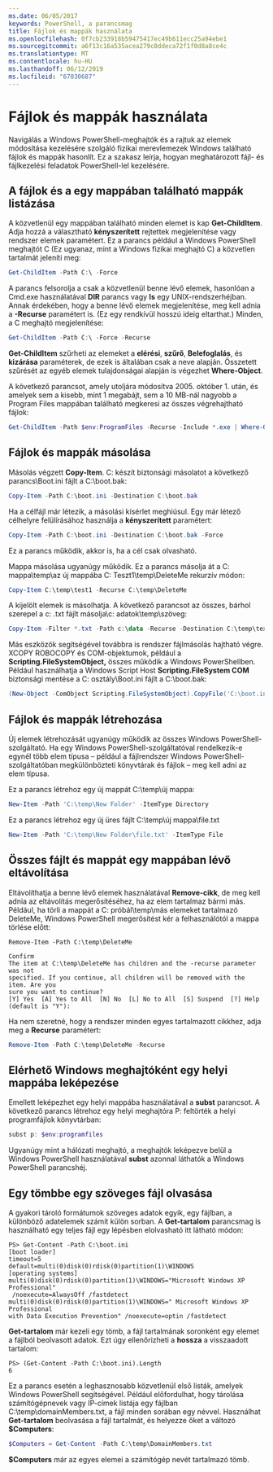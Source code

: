 ```yaml
---
ms.date: 06/05/2017
keywords: PowerShell, a parancsmag
title: Fájlok és mappák használata
ms.openlocfilehash: 0f7cb233918b59475417ec49b611ecc25a94ebe1
ms.sourcegitcommit: a6f13c16a535acea279c0ddeca72f1f0d8a8ce4c
ms.translationtype: MT
ms.contentlocale: hu-HU
ms.lasthandoff: 06/12/2019
ms.locfileid: "67030687"
---
```

# <a name="working-with-files-and-folders"></a>Fájlok és mappák használata

Navigálás a Windows PowerShell-meghajtók és a rajtuk az elemek módosítása kezelésére szolgáló fizikai merevlemezek Windows található fájlok és mappák hasonlít. Ez a szakasz leírja, hogyan meghatározott fájl- és fájlkezelési feladatok PowerShell-lel kezelésére.

## <a name="listing-all-the-files-and-folders-within-a-folder"></a>A fájlok és a egy mappában található mappák listázása

A közvetlenül egy mappában található minden elemet is kap **Get-ChildItem**. Adja hozzá a választható **kényszerített** rejtettek megjelenítése vagy rendszer elemek paramétert. Ez a parancs például a Windows PowerShell meghajtót C (Ez ugyanaz, mint a Windows fizikai meghajtó C) a közvetlen tartalmát jeleníti meg:

```powershell
Get-ChildItem -Path C:\ -Force
```

A parancs felsorolja a csak a közvetlenül benne lévő elemek, hasonlóan a Cmd.exe használatával **DIR** parancs vagy **ls** egy UNIX-rendszerhéjban. Annak érdekében, hogy a benne lévő elemek megjelenítése, meg kell adnia a **-Recurse** paramétert is. (Ez egy rendkívül hosszú ideig eltarthat.) Minden, a C meghajtó megjelenítése:

```powershell
Get-ChildItem -Path C:\ -Force -Recurse
```

**Get-ChildItem** szűrheti az elemeket a **elérési**, **szűrő**, **Belefoglalás**, és **kizárása** paraméterek, de ezek is általában csak a neve alapján. Összetett szűrését az egyéb elemek tulajdonságai alapján is végezhet **Where-Object**.

A következő parancsot, amely utoljára módosítva 2005. október 1. után, és amelyek sem a kisebb, mint 1 megabájt, sem a 10 MB-nál nagyobb a Program Files mappában található megkeresi az összes végrehajtható fájlok:

```powershell
Get-ChildItem -Path $env:ProgramFiles -Recurse -Include *.exe | Where-Object -FilterScript {($_.LastWriteTime -gt '2005-10-01') -and ($_.Length -ge 1mb) -and ($_.Length -le 10mb)}
```

## <a name="copying-files-and-folders"></a>Fájlok és mappák másolása

Másolás végzett **Copy-Item**. C: készít biztonsági másolatot a következő parancs\\Boot.ini fájlt a C:\\boot.bak:

```powershell
Copy-Item -Path C:\boot.ini -Destination C:\boot.bak
```

Ha a célfájl már létezik, a másolási kísérlet meghiúsul. Egy már létező célhelyre felülírásához használja a **kényszerített** paramétert:

```powershell
Copy-Item -Path C:\boot.ini -Destination C:\boot.bak -Force
```

Ez a parancs működik, akkor is, ha a cél csak olvasható.

Mappa másolása ugyanúgy működik. Ez a parancs másolja át a C: mappa\\temp\\az új mappába C: Teszt1\\temp\\DeleteMe rekurzív módon:

```powershell
Copy-Item C:\temp\test1 -Recurse C:\temp\DeleteMe
```

A kijelölt elemek is másolhatja. A következő parancsot az összes, bárhol szerepel a c: .txt fájlt másolja\\c: adatok\\temp\\szöveg:

```powershell
Copy-Item -Filter *.txt -Path c:\data -Recurse -Destination C:\temp\text
```

Más eszközök segítségével továbbra is rendszer fájlmásolás hajtható végre. XCOPY ROBOCOPY és COM-objektumok, például a **Scripting.FileSystemObject,** összes működik a Windows PowerShellben. Például használhatja a Windows Script Host **Scripting.FileSystem COM** biztonsági mentése a C: osztály\\Boot.ini fájlt a C:\\boot.bak:

```powershell
(New-Object -ComObject Scripting.FileSystemObject).CopyFile('C:\boot.ini', 'C:\boot.bak')
```

## <a name="creating-files-and-folders"></a>Fájlok és mappák létrehozása

Új elemek létrehozását ugyanúgy működik az összes Windows PowerShell-szolgáltató. Ha egy Windows PowerShell-szolgáltatóval rendelkezik-e egynél több elem típusa – például a fájlrendszer Windows PowerShell-szolgáltatóban megkülönbözteti könyvtárak és fájlok – meg kell adni az elem típusa.

Ez a parancs létrehoz egy új mappát C:\\temp\\új mappa:

```powershell
New-Item -Path 'C:\temp\New Folder' -ItemType Directory
```

Ez a parancs létrehoz egy új üres fájlt C:\\temp\\új mappa\\file.txt

```powershell
New-Item -Path 'C:\temp\New Folder\file.txt' -ItemType File
```

## <a name="removing-all-files-and-folders-within-a-folder"></a>Összes fájlt és mappát egy mappában lévő eltávolítása

Eltávolíthatja a benne lévő elemek használatával **Remove-cikk**, de meg kell adnia az eltávolítás megerősítéséhez, ha az elem tartalmaz bármi más. Például, ha törli a mappát a C: próbál\\temp\\más elemeket tartalmazó DeleteMe, Windows PowerShell megerősítést kér a felhasználótól a mappa törlése előtt:

```
Remove-Item -Path C:\temp\DeleteMe

Confirm
The item at C:\temp\DeleteMe has children and the -recurse parameter was not
specified. If you continue, all children will be removed with the item. Are you
sure you want to continue?
[Y] Yes  [A] Yes to All  [N] No  [L] No to All  [S] Suspend  [?] Help
(default is "Y"):
```

Ha nem szeretné, hogy a rendszer minden egyes tartalmazott cikkhez, adja meg a **Recurse** paramétert:

```powershell
Remove-Item -Path C:\temp\DeleteMe -Recurse
```

## <a name="mapping-a-local-folder-as-a-windows-accessible-drive"></a>Elérhető Windows meghajtóként egy helyi mappába leképezése

Emellett leképezhet egy helyi mappába használatával a **subst** parancsot. A következő parancs létrehoz egy helyi meghajtóra P: feltörték a helyi programfájlok könyvtárban:

```powershell
subst p: $env:programfiles
```

Ugyanúgy mint a hálózati meghajtó, a meghajtók leképezve belül a Windows PowerShell használatával **subst** azonnal láthatók a Windows PowerShell parancshéj.

## <a name="reading-a-text-file-into-an-array"></a>Egy tömbbe egy szöveges fájl olvasása

A gyakori tároló formátumok szöveges adatok egyik, egy fájlban, a különböző adatelemek számít külön sorban. A **Get-tartalom** parancsmag is használható egy teljes fájl egy lépésben elolvasható itt látható módon:

```
PS> Get-Content -Path C:\boot.ini
[boot loader]
timeout=5
default=multi(0)disk(0)rdisk(0)partition(1)\WINDOWS
[operating systems]
multi(0)disk(0)rdisk(0)partition(1)\WINDOWS="Microsoft Windows XP Professional"
 /noexecute=AlwaysOff /fastdetect
multi(0)disk(0)rdisk(0)partition(1)\WINDOWS=" Microsoft Windows XP Professional
with Data Execution Prevention" /noexecute=optin /fastdetect
```

**Get-tartalom** már kezeli egy tömb, a fájl tartalmának soronként egy elemet a fájlból beolvasott adatok. Ezt úgy ellenőrizheti a **hossza** a visszaadott tartalom:

```
PS> (Get-Content -Path C:\boot.ini).Length
6
```

Ez a parancs esetén a leghasznosabb közvetlenül első listák, amelyek Windows PowerShell segítségével. Például előfordulhat, hogy tárolása számítógépnevek vagy IP-címek listája egy fájlban C:\\temp\\domainMembers.txt, a fájl minden sorában egy névvel. Használhat **Get-tartalom** beolvasása a fájl tartalmát, és helyezze őket a változó **$Computers**:

```powershell
$Computers = Get-Content -Path C:\temp\DomainMembers.txt
```

**$Computers** már az egyes elemei a számítógép nevét tartalmazó tömb.
